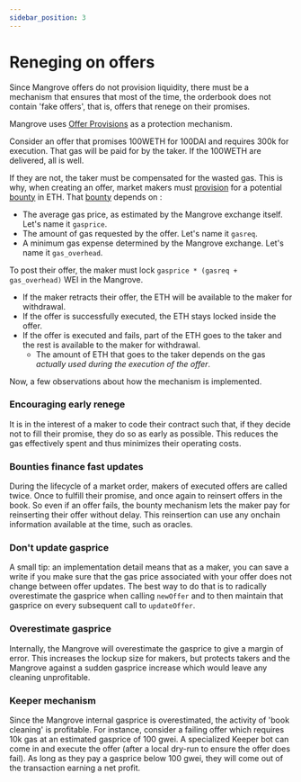 ```yaml
---
sidebar_position: 3
---
```

# Reneging on offers

Since Mangrove offers do not provision liquidity, there must be a mechanism that ensures that most of the time, the orderbook does not contain 'fake offers', that is, offers that renege on their promises.

Mangrove uses [Offer Provisions](../technical-references/taking-and-making-offers/reactive-offer/offer-provision.mdx) as a protection mechanism.

Consider an offer that promises 100WETH for 100DAI and requires 300k for execution. That gas will be paid for by the taker. If the 100WETH are delivered, all is well.

If they are not, the taker must be compensated for the wasted gas. This is why, when creating an offer, market makers must [provision](../technical-references/taking-and-making-offers/reactive-offer/offer-provision.mdx) for a potential [bounty](../technical-references/taking-and-making-offers/reactive-offer/offer-provision.mdx#computing-the-provision-and-offer-bounty) in ETH. That [bounty](../technical-references/taking-and-making-offers/reactive-offer/offer-provision.mdx#computing-the-provision-and-offer-bounty) depends on :

* The average gas price, as estimated by the Mangrove exchange itself. Let's name it `gasprice`.
* The amount of gas requested by the offer. Let's name it `gasreq`.
* A minimum gas expense determined by the Mangrove exchange. Let's name it `gas_overhead`.

To post their offer, the maker must lock `gasprice * (gasreq + gas_overhead)` WEI in the Mangrove.

* If the maker retracts their offer, the ETH will be available to the maker for withdrawal.
* If the offer is successfully executed, the ETH stays locked inside the offer.
* If the offer is executed and fails, part of the ETH goes to the taker and the rest is available to the maker for withdrawal.
  * The amount of ETH that goes to the taker depends on the gas _actually used during the execution of the offer_.

Now, a few observations about how the mechanism is implemented.

### Encouraging early renege

It is in the interest of a maker to code their contract such that, if they decide not to fill their promise, they do so as early as possible. This reduces the gas effectively spent and thus minimizes their operating costs.

### Bounties finance fast updates

During the lifecycle of a market order, makers of executed offers are called twice. Once to fulfill their promise, and once again to reinsert offers in the book. So even if an offer fails, the bounty mechanism lets the maker pay for reinserting their offer without delay. This reinsertion can use any onchain information available at the time, such as oracles.

### Don't update gasprice

A small tip: an implementation detail means that as a maker, you can save a write if you make sure that the gas price associated with your offer does not change between offer updates. The best way to do that is to radically overestimate the gasprice when calling `newOffer` and to then maintain that gasprice on every subsequent call to `updateOffer`.

### Overestimate gasprice

Internally, the Mangrove will overestimate the gasprice to give a margin of error. This increases the lockup size for makers, but protects takers and the Mangrove against a sudden gasprice increase which would leave any cleaning unprofitable.

### Keeper mechanism

Since the Mangrove internal gasprice is overestimated, the activity of 'book cleaning' is profitable. For instance, consider a failing offer which requires 10k gas at an estimated gasprice of 100 gwei. A specialized Keeper bot can come in and execute the offer (after a local dry-run to ensure the offer does fail). As long as they pay a gasprice below 100 gwei, they will come out of the transaction earning a net profit.
